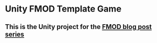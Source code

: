 # Unity FMOD Template Game
## This is the Unity project for the [FMOD blog post series](https://www.egill.rocks/blog/fmod/unity-template-game-setup)
